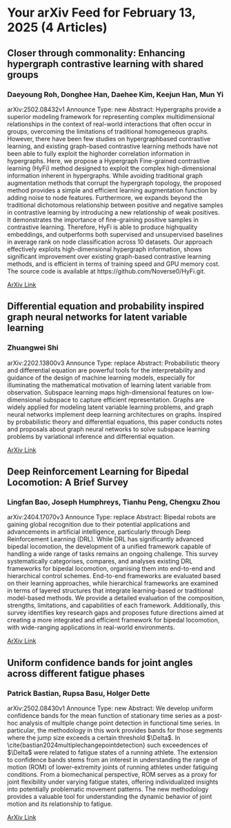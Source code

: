 <h1>Your arXiv Feed for February 13, 2025 (4 Articles)</h1>
<h2>Closer through commonality: Enhancing hypergraph contrastive learning with shared groups</h2>
<h3>Daeyoung Roh, Donghee Han, Daehee Kim, Keejun Han, Mun Yi</h3>
<p>arXiv:2502.08432v1 Announce Type: new 
Abstract: Hypergraphs provide a superior modeling framework for representing complex multidimensional relationships in the context of real-world interactions that often occur in groups, overcoming the limitations of traditional homogeneous graphs. However, there have been few studies on hypergraphbased contrastive learning, and existing graph-based contrastive learning methods have not been able to fully exploit the highorder correlation information in hypergraphs. Here, we propose a Hypergraph Fine-grained contrastive learning (HyFi) method designed to exploit the complex high-dimensional information inherent in hypergraphs. While avoiding traditional graph augmentation methods that corrupt the hypergraph topology, the proposed method provides a simple and efficient learning augmentation function by adding noise to node features. Furthermore, we expands beyond the traditional dichotomous relationship between positive and negative samples in contrastive learning by introducing a new relationship of weak positives. It demonstrates the importance of fine-graining positive samples in contrastive learning. Therefore, HyFi is able to produce highquality embeddings, and outperforms both supervised and unsupervised baselines in average rank on node classification across 10 datasets. Our approach effectively exploits high-dimensional hypergraph information, shows significant improvement over existing graph-based contrastive learning methods, and is efficient in terms of training speed and GPU memory cost. The source code is available at https://github.com/Noverse0/HyFi.git.</p>
<a href='https://arxiv.org/abs/2502.08432'>ArXiv Link</a>

<h2>Differential equation and probability inspired graph neural networks for latent variable learning</h2>
<h3>Zhuangwei Shi</h3>
<p>arXiv:2202.13800v3 Announce Type: replace 
Abstract: Probabilistic theory and differential equation are powerful tools for the interpretability and guidance of the design of machine learning models, especially for illuminating the mathematical motivation of learning latent variable from observation. Subspace learning maps high-dimensional features on low-dimensional subspace to capture efficient representation. Graphs are widely applied for modeling latent variable learning problems, and graph neural networks implement deep learning architectures on graphs. Inspired by probabilistic theory and differential equations, this paper conducts notes and proposals about graph neural networks to solve subspace learning problems by variational inference and differential equation.</p>
<a href='https://arxiv.org/abs/2202.13800'>ArXiv Link</a>

<h2>Deep Reinforcement Learning for Bipedal Locomotion: A Brief Survey</h2>
<h3>Lingfan Bao, Joseph Humphreys, Tianhu Peng, Chengxu Zhou</h3>
<p>arXiv:2404.17070v3 Announce Type: replace 
Abstract: Bipedal robots are gaining global recognition due to their potential applications and advancements in artificial intelligence, particularly through Deep Reinforcement Learning (DRL). While DRL has significantly advanced bipedal locomotion, the development of a unified framework capable of handling a wide range of tasks remains an ongoing challenge. This survey systematically categorises, compares, and analyses existing DRL frameworks for bipedal locomotion, organising them into end-to-end and hierarchical control schemes. End-to-end frameworks are evaluated based on their learning approaches, while hierarchical frameworks are examined in terms of layered structures that integrate learning-based or traditional model-based methods. We provide a detailed evaluation of the composition, strengths, limitations, and capabilities of each framework. Additionally, this survey identifies key research gaps and proposes future directions aimed at creating a more integrated and efficient framework for bipedal locomotion, with wide-ranging applications in real-world environments.</p>
<a href='https://arxiv.org/abs/2404.17070'>ArXiv Link</a>

<h2>Uniform confidence bands for joint angles across different fatigue phases</h2>
<h3>Patrick Bastian, Rupsa Basu, Holger Dette</h3>
<p>arXiv:2502.08430v1 Announce Type: new 
Abstract: We develop uniform confidence bands for the mean function of stationary time series as a post-hoc analysis of multiple change point detection in functional time series. In particular, the methodology in this work provides bands for those segments where the jump size exceeds a certain threshold $\Delta$. In \cite{bastian2024multiplechangepointdetection} such exceedences of $\Delta$ were related to fatigue states of a running athlete. The extension to confidence bands stems from an interest in understanding the range of motion (ROM) of lower-extremity joints of running athletes under fatiguing conditions. From a biomechanical perspective, ROM serves as a proxy for joint flexibility under varying fatigue states, offering individualized insights into potentially problematic movement patterns. The new methodology provides a valuable tool for understanding the dynamic behavior of joint motion and its relationship to fatigue.</p>
<a href='https://arxiv.org/abs/2502.08430'>ArXiv Link</a>

